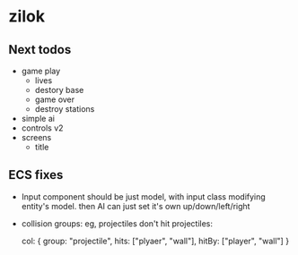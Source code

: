 # zilok

## Next todos

- game play
	- lives
	- destory base
	- game over
	- destroy stations
- simple ai
- controls v2
- screens
	- title

## ECS fixes

- Input component should be just model, with input class modifying entity's model.
  then AI can just set it's own up/down/left/right
- collision groups: eg, projectiles don't hit projectiles:

	col: {
		group: "projectile",
		hits: ["plyaer", "wall"],
		hitBy: ["player", "wall"]
	}
